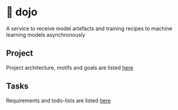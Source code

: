 # 🥋 dojo
A service to receive model artefacts and training recipes to  machine learning models asynchronously 

## Project

Project architecture, motifs and goals are listed [here](docs/PROJECT.md)

## Tasks

Requirements and todo-lists are listed [here](docs/TODO.md)
